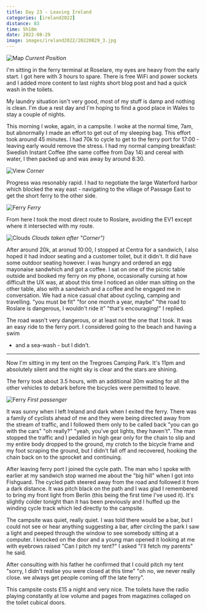 ```yaml
--- 
title: Day 23 - Leaving Ireland
categories: [ireland2022]
distance: 83
time: 5h18m
date: 2022-08-29
image: images/ireland2022/20220829_3.jpg
---
```


![Map](/images/ireland2022/20220829_map.jpg) 
*Current Position*

I'm sitting in the ferry terminal at Roselare, my eyes are heavy from the
early start. I got here with 3 hours to spare. There is free WiFi and power
sockets and I added more content to last nights short blog post and had a
quick wash in the toilets.

My laundry situation isn't very good, most of my stuff is damp and nothing is
clean. I'm due a rest day and I'm hoping to find a good place in Wales to
stay a couple of nights.

This morning I woke, again, in a campsite. I woke at the normal time, 7am, but
abnormally I made an effort to get out of my sleeping bag. This effort took
around 45 minutes. I had 70k to cycle to get to the ferry port for 17:00 -
leaving early would remove the stress. I had my normal camping breakfast:
Swedish Instant Coffee (the same coffee from Day 14) and cereal with water, I
then packed up and was away by around 8:30.

![View](/images/ireland2022/20220829_1.jpg) 
*Corner*

Progress was resonably rapid. I had to negotiate the large Waterford harbor
which blocked the way east - navigating to the village of Passage East to get
the short ferry to the other side.

![Ferry](/images/ireland2022/20220829_3.jpg) 
*Ferry*

From here I took the most direct route to Roslare, avoiding the EV1 except
where it intersected with my route.

![Clouds](/images/ireland2022/20220829_2.jpg) 
*Clouds taken after "Corner")*

After around 20k, at aronud 10:00, I stopped at Centra for a sandwich, I also hoped it had
indoor seating and a customer toilet, but it didn't. It did have some outdoor
seating however. I was hungry and ordered an egg mayonaise sandwhich and got a
coffee. I sat on one of the picnic table outside and booked my ferry on my
phone, occasionally cursing at how difficult the UX was, at about this time I
noticed an older man sitting on the other table, also with a sandwich and a
coffee and he engaged me in conversation. We had a nice casual chat about
cycling, camping and travelling. "you must be fit" "for one month a year,
maybe" "the road to Roslare is dangerous, I wouldn't ride it" "that's
encouraging!" I replied.

The road wasn't very dangerous, or at least not the one that I took. It was an
easy ride to the ferry port. I considered going to the beach and having a swim
- and a sea-wash - but I didn't.

---

Now I'm sitting in my tent on the Tregroes Camping Park. It's 11pm and
absolutely silent and the night sky is clear and the stars are shining.

The ferry took about 3.5 hours, with an additional 30m waiting for all the
other vehicles to debark before the bicycles were permitted to leave.

![Ferry](/images/ireland2022/20220829_4.jpg) 
*First passenger*

It was sunny when I left Ireland and dark when I exited the ferry. There was a
family of cyclists ahead of me and they were being directed away from the
stream of traffic, and I followed them only to be called back "you can go with
the cars" "oh really?" "yeah, you've got lights, they haven't". The man
stopped the traffic and I pedalled in high gear only for the chain to slip and
my entire body dropped to the ground, my crotch to the bicycle frame and my
foot scraping the ground, but I didn't fall off and recovered, hooking the
chain back on to the sprocket and continuing.

After leaving ferry port I joined the cycle path. The man who I spoke with
earlier at my sandwich stop warned me about the "big hill" when I got into
Fishguard. The cycled path steered away from the road and followed it from a
dark distance. It was pitch black on the path and I was glad I remembered to
bring my front light from Berlin (this being the first time I've used it).
It's slightly colder tonight than it has been previously and I huffed up the
winding cycle track which led directly to the campsite.

The campsite was quiet, really quiet. I was told there would be a bar, but I
could not see or hear anything suggesting a bar, after circling the park I saw
a light and peeped through the window to see somebody sitting at a computer. I
knocked on the door and a young man opened it looking at me with eyebrows
raised "Can I pitch my tent?" I asked "I'll fetch my parents" he said.

After consulting with his father he confirmed that I could pitch my tent
"sorry, I didn't realise you were closed at this time" "oh no, we never really
close. we always get people coming off the late ferry".

This campsite costs £15 a night and very nice. The toilets have the radio
playing constantly at low volume and pages from magazines collaged on the
toilet cubical doors.




